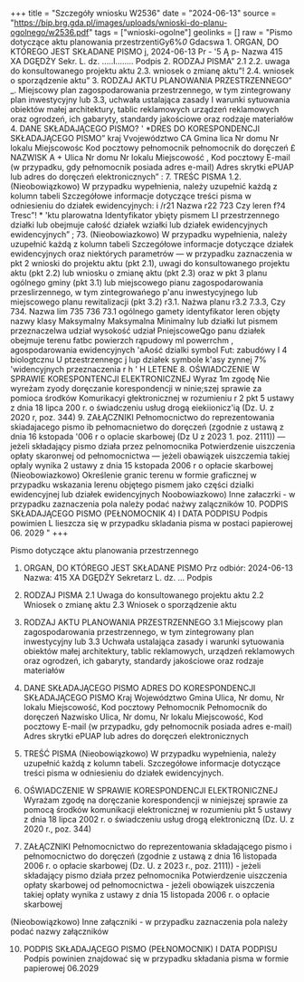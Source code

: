 +++
title = "Szczegóły wniosku W2536"
date = "2024-06-13"
source = "https://bip.brg.gda.pl/images/uploads/wnioski-do-planu-ogolnego/w2536.pdf"
tags = ["wnioski-ogolne"]
geolinks = []
raw = "Pismo dotyczące aktu planowania przestrzentiGy6%*0* Gdacswa  1. ORGAN, DO KTÓREGO JEST SKŁADANE PISMO j, 2024-06-13  Pr - '5 Ą p- Nazwa  415 XA DGĘDŻY Sekr. L. dz. .....l........ Podpis  2. RODZAJ PISMA”  2.1 2.2. uwaga do konsultowanego projektu aktu 2.3. wniosek o zmianę aktu”! 2.4. wniosek o sporządzenie aktu” 3. RODZAJ AKTU PLANOWANIA PRZESTRZENNEGO”  _. Miejscowy plan zagospodarowania przestrzennego, w tym zintegrowany plan inwestycyjny lub 3.3, uchwała ustalająca zasady I warunki sytuowania obiektów małej architektury, tablic reklamowych  urządzeń reklamowych oraz ogrodzeń, ich gabaryty, standardy jakościowe oraz rodzaje materiałów 4. DANE SKŁADAJĄCEGO PISMO? ' *DRES DO KORESPONDENCJI SKŁADAJĄCEGO PISMO” kraj Vvojewództwo CA Gmina lica Nr domu Nr lokalu Miejscowośc Kod pocztowy pełnomocnik pełnomocnik do doręczeń £ NAZWISK A + Ulica Nr domu Nr lokalu Miejscowość , Kod pocztowy E-mail (w przypadku, gdy pełnomocnik posiada adres e-mail) Adres skrytki ePUAP lub adres do doręczeń elektronicznych” : 7. TREŚC PISMA 1.2. (Nieobowiązkowo) W przypadku wypełnienia, należy uzupełnić każdą z kolumn tabeli Szczegółowe informacje dotyczące treści pisma w odniesieniu do działek ewidencyjnych: i /r21 Nazwa r22  723 Czy leren f?4 Tresc”! * 'ktu plarowatna  Identyfikator  ybięty pismem LI przestrzennego działki lub obejmuje całość  działek  wziałki lub działek  ewidencyjnych ewidencyjnych”  ; 73. (Nieobowiazkowo) W przypadku wypełnienia, należy uzupełnić każdą z kolumn tabeli Szczegółowe informacje dotyczące działek ewidencyjnych oraz niektórych parametrów — w przypadku zaznaczenia w pkt 2 wnioski do projektu aktu (pkt 2.1), uwagi do konsultowanego projektu aktu (pkt 2.2) lub wniosku o zmianę aktu (pkt 2.3) oraz w pkt 3 planu ogólnego gminy (pkt 3.1) lub miejscowego pianu zagospodarowania przeslirzennego, w tym zintegrowańego p'anu inwestycyjnego lub miejscowego planu rewitalizacji (pkt 3.2) r3.1. Nażwa planu r3.2 7.3.3, Czy  734. Nazwa lim 735 736 73.1 ogólnego gamety identyfikator leren objęty nazwy klasy  Maksymalny Maksymalna Minimalny lub działki lut pismem przeznaczelwa udział wysokość udział PniejscoweQgo panu działek  obejmuje terenu fatbc  powierzch rąpudowy ml powerrchm , agospodarowania ewidencyjnych 'aAość dzialki symbol Fut:  zabudówy I 4 biologtcznu U ptzestrzennegc j lup działek symbole k'asy   zynnej 7% 'widencyjnych przeznaczenia r h '    H LETENE   8. OŚWIADCZENIE W SPRAWIE KORESPONTENCJI ELEKTRONICZNEJ Wyraz 1m zgodę  Nie wyreżam zyody  doręczanie korespondencji w ninie;szej sprawie za pomioca środków Komurikacyi głektronicznej w rozumieniu r 2 pkt 5 ustawy z dnia 18 lipca 200 r. o świadczeniu usług drogą eiekiionicz'ią (Dz. U. z 2020 r, poz. 344) 9. ZAŁĄCZNIKI Pełnomocnictwo do reprezentowania skiadajacego pismo ib pełnomacnietwo do doręczeń (zgodnie z ustawą z dnia 16 kstopada '006 r o oplacie skarbowej (Dz U z 2023 1. poz. 2111)) — jeżeli składający pismo działa przez pelnomocnika Potwierdzenie uiszczenia opłaty skaronwej od pełnomocnictwa — jeżeli obawiązek uiszczemia takiej opłaly wynika 2 ustawy z dnia 15 kstopada 2006 r o opłacie skarbowej (Nieobowiazkowo) Określenie granic terenu w formie graficznej w przypadku wskazania lerenu objętego pismem jako części dzialki ewidencyjnej lub działek ewidencyjnych Noobowiazkowo) Inne załaczrki - w przypadku zaznaczenia pola należy podać nażwy  zalączników 10. PODPIS SKŁADAJĄCEGO PISMO (PEŁNOMOCNIK 4) I DATA PODPISU Podpis powimien L lieszcza się w przypadku skladania pisma w postaci papierowej 06. 2029 "
+++

Pismo dotyczące aktu planowania przestrzennego
1. ORGAN, DO KTÓREGO JEST SKŁADANE PISMO
Prz odbiór: 2024-06-13
Nazwa: 415 XA DGĘDŻY
Sekretarz L. dz. ... Podpis

2. RODZAJ PISMA
2.1 Uwaga do konsultowanego projektu aktu
2.2 Wniosek o zmianę aktu
2.3 Wniosek o sporządzenie aktu

3. RODZAJ AKTU PLANOWANIA PRZESTRZENNEGO
3.1 Miejscowy plan zagospodarowania przestrzennego, w tym zintegrowany plan inwestycyjny lub
3.3 Uchwała ustalająca zasady i warunki sytuowania obiektów małej architektury, tablic reklamowych, urządzeń reklamowych oraz ogrodzeń, ich gabaryty, standardy jakościowe oraz rodzaje materiałów

4. DANE SKŁADAJĄCEGO PISMO
ADRES DO KORESPONDENCJI SKŁADAJĄCEGO PISMO
Kraj
Województwo
Gmina
Ulica, Nr domu, Nr lokalu
Miejscowość, Kod pocztowy
Pełnomocnik
Pełnomocnik do doręczeń
Nazwisko
Ulica, Nr domu, Nr lokalu
Miejscowość, Kod pocztowy
E-mail (w przypadku, gdy pełnomocnik posiada adres e-mail)
Adres skrytki ePUAP lub adres do doręczeń elektronicznych

7. TREŚĆ PISMA
(Nieobowiązkowo) W przypadku wypełnienia, należy uzupełnić każdą z kolumn tabeli. Szczegółowe informacje dotyczące treści pisma w odniesieniu do działek ewidencyjnych.

8. OŚWIADCZENIE W SPRAWIE KORESPONDENCJI ELEKTRONICZNEJ
Wyrażam zgodę na doręczanie korespondencji w niniejszej sprawie za pomocą środków komunikacji elektronicznej w rozumieniu pkt 5 ustawy z dnia 18 lipca 2002 r. o świadczeniu usług drogą elektroniczną (Dz. U. z 2020 r., poz. 344)

9. ZAŁĄCZNIKI
Pełnomocnictwo do reprezentowania składającego pismo i pełnomocnictwo do doręczeń (zgodnie z ustawą z dnia 16 listopada 2006 r. o opłacie skarbowej (Dz. U. z 2023 r., poz. 2111)) - jeżeli składający pismo działa przez pełnomocnika
Potwierdzenie uiszczenia opłaty skarbowej od pełnomocnictwa - jeżeli obowiązek uiszczenia takiej opłaty wynika z ustawy z dnia 15 listopada 2006 r. o opłacie skarbowej

(Nieobowiązkowo) Inne załączniki - w przypadku zaznaczenia pola należy podać nazwy załączników

10. PODPIS SKŁADAJĄCEGO PISMO (PEŁNOMOCNIK) I DATA PODPISU
Podpis powinien znajdować się w przypadku składania pisma w formie papierowej
06.2029


